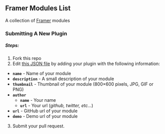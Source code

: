 ## Framer Modules List

A collection of [Framer](http://www.framerjs.com/) modules

### Submitting A New Plugin

##### Steps:
1. Fork this repo
2. Edit [this JSON file](https://github.com/interacthings/framer-modules-list/blob/master/modules.json) by adding your plugin with the following information:
  - **`name`** - Name of your module
  - **`description`** - A small description of your module
  - **`thumbnail`** - Thumbnail of your module (800×600 pixels, JPG, GIF or PNG)
  - **`author`**
    - **`name`** - Your name
    - **`url`** - Your url (*github, twitter, etc...*)
  - **`url`** - GitHub url of your module
  - **`demo`** - Demo url of your module
3. Submit your pull request.
